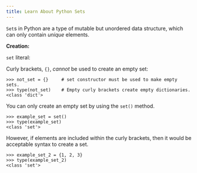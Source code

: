 ```yaml
---
title: Learn About Python Sets
---
```

`Set`s in Python are a type of mutable but unordered data structure, which can only contain *unique* elements. 

**Creation:**

`set` literal:

Curly brackets, `{}`, *cannot* be used to create an empty set:

    >>> not_set = {}     # set constructor must be used to make empty sets.
    >>> type(not_set)    # Empty curly brackets create empty dictionaries.
    <class 'dict'>

You can only create an empty set by using the `set()` method.

    >>> example_set = set()
    >>> type(example_set)
    <class 'set'>

However, if elements are included within the curly brackets, then it would be acceptable syntax to create a set.

    >>> example_set_2 = {1, 2, 3}
    >>> type(example_set_2)
    <class 'set'>
